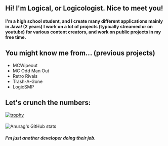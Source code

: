 ## Hi! I'm Logical, or Logicologist. Nice to meet you!

#### I'm a high school student, and I create many different applications mainly in Java! (2 years) I work on a lot of projects (typically streamed or on youtube) for various content creators, and work on public projects in my free time.
####
## You might know me from... (previous projects)
- MCWipeout
- MC Odd Man Out
- Retro Rivals
- Trash-A-Gone
- LogicSMP
####
## Let's crunch the numbers:
[![trophy](https://github-profile-trophy.vercel.app/?username=logicologistdev&theme=onedark)](https://github.com/ryo-ma/github-profile-trophy)
####
![Anurag's GitHub stats](https://github-readme-stats.vercel.app/api?username=logicologistdev&show_icons=true&theme=midnight-purple)

##### I'm just another developer doing their job.
